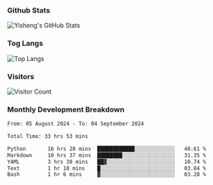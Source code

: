 ### Github Stats
![Yisheng's GitHub Stats](https://github-readme-stats-9qabuvhk1-gongyisheng.vercel.app/api?username=gongyisheng&count_private=true&show_icons=true)
### Tog Langs
![Top Langs](https://github-readme-stats-9qabuvhk1-gongyisheng.vercel.app/api/top-langs/?username=gongyisheng&layout=compact)
### Visitors
![Visitor Count](https://profile-counter.glitch.me/gongyisheng/count.svg)
### Monthly Development Breakdown
<!--START_SECTION:waka-->

```txt
From: 05 August 2024 - To: 04 September 2024

Total Time: 33 hrs 53 mins

Python       16 hrs 28 mins  ████████████░░░░░░░░░░░░░   48.61 %
Markdown     10 hrs 37 mins  ████████░░░░░░░░░░░░░░░░░   31.35 %
YAML         3 hrs 38 mins   ██▓░░░░░░░░░░░░░░░░░░░░░░   10.74 %
Text         1 hr 18 mins    █░░░░░░░░░░░░░░░░░░░░░░░░   03.84 %
Bash         1 hr 6 mins     ▓░░░░░░░░░░░░░░░░░░░░░░░░   03.28 %
```

<!--END_SECTION:waka-->
